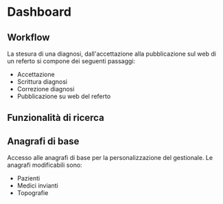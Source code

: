 ﻿---
description: Permette di accedere alle funzionalità principali del gestionale
---
 
# Dashboard

## Workflow

La stesura di una diagnosi, dall'accettazione alla pubblicazione sul web di un referto si compone dei seguenti passaggi:

* Accettazione
* Scrittura diagnosi
* Correzione diagnosi
* Pubblicazione su web del referto

## Funzionalità di ricerca



## Anagrafi di base

Accesso alle anagrafi di base per la personalizzazione del gestionale. Le anagrafi modificabili sono:

* Pazienti
* Medici invianti
* Topografie

